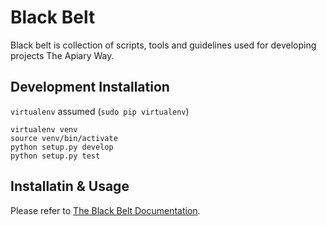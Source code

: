 # Black Belt

Black belt is collection of scripts, tools and guidelines used for developing projects The Apiary Way.

## Development Installation

`virtualenv` assumed (`sudo pip virtualenv`)

```
virtualenv venv
source venv/bin/activate
python setup.py develop
python setup.py test
```



## Installatin & Usage

Please refer to [The Black Belt Documentation](http://black-belt.readthedocs.org/). 
